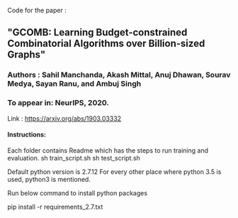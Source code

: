 Code for the paper :
## "GCOMB: Learning Budget-constrained Combinatorial Algorithms over Billion-sized Graphs"

### Authors : Sahil Manchanda, Akash Mittal, Anuj Dhawan, Sourav Medya, Sayan Ranu, and Ambuj Singh

### To appear in: NeurIPS, 2020.

Link : https://arxiv.org/abs/1903.03332

#### Instructions:

Each folder contains Readme which has the steps to run training and evaluation.
sh train_script.sh
sh test_script.sh


Default python version is 2.7.12
For every other place where python 3.5 is used, python3 is mentioned.

Run below command to install python packages

pip install -r requirements_2.7.txt




